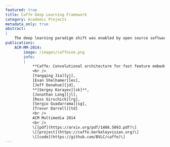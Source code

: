 ```yaml
---
featured: true
title: Caffe Deep Learning Framework
category: Academic Projects
metadata_only: true
abstract:
|
    The deep learning paradigm shift was enabled by open source software, including Caffe from our Berkeley research lab.
publications:
    ACM-MM-2014:
        image: /images/caffeine.png
        info:
        |
            **Caffe: Convolutional architecture for fast feature embedding**
            <br />
            [Yangqing Jia][yj],
            [Evan Shelhamer][es],
            [Jeff Donahue][jd],
            **[Sergey Karayev][sk]**,
            [Jonathan Long][jl],
            [Ross Girschick][rg],
            [Sergio Guadarrama][sg],
            [Trevor Darrell][td]
            <br />
            ACM Multimedia 2014
            <br />
            \[[pdf](https://arxiv.org/pdf/1408.5093.pdf)\]
            \[[project](https://caffe.berkeleyvision.org)\]
            \[[code](https://github.com/BVLC/caffe)\]
---
```

<!--     Arxiv-2014:
        image: /images/densenet.png
        info:
        |
            **DenseNet: Implementing Efficient ConvNet Descriptor Pyramids**
            <br />
            [Forrest Iandola][fi],
            [Matt Moskewicz][mm],
            **[Sergey Karayev][sk]**,
            [Ross Girschick][rg],
            [Trevor Darrell][td],
            [Kurt Keutzer][kk]
            <br />
            arXiv technical report, April 2014
            <br />
            \[[pdf](https://arxiv.org/pdf/1404.1869.pdf)\]
-->
